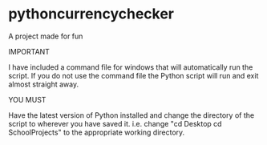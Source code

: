 # pythoncurrencychecker
A project made for fun

IMPORTANT

I have included a command file for windows that will automatically run the script. If you do not use the command file the Python script will run and exit almost straight away. 

YOU MUST

Have the latest version of Python installed and change the directory of the script to wherever you have saved it.
i.e. change "cd Desktop cd SchoolProjects" to the appropriate working directory. 

